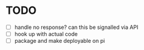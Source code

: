 # TODO

- [ ] handle no response? can this be signalled via API
- [ ] hook up with actual code
- [ ] package and make deployable on pi
